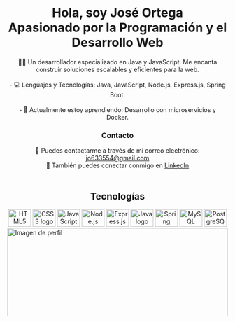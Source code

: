 <div align="center">
    <h1>Hola, soy <b>José Ortega</b> <br>Apasionado por la Programación y el Desarrollo Web</h1>
</div>

<div style="display: flex; flex-direction: column; align-items: center; margin-bottom: 20px;">
    <div style="text-align: center; margin-bottom: 20px;">
        🧑‍💻 Un desarrollador especializado en Java y JavaScript. Me encanta construir soluciones escalables y eficientes para la web.
        <br><br>
        - 💻 Lenguajes y Tecnologías: Java, JavaScript, Node.js, Express.js, Spring Boot.
        <br><br>
        - 🌱 Actualmente estoy aprendiendo: Desarrollo con microservicios y Docker.
        <br>
         <h3>Contacto</b></h3>
        📧 Puedes contactarme a través de mi correo electrónico: <a href="mailto:jo633554@gmail.com">jo633554@gmail.com</a>  
        <br>
        🔗 También puedes conectar conmigo en <a href="https://www.linkedin.com/in/jos%C3%A9-abraham-ortega-oyarz%C3%BAn-389851247/" target="_blank">LinkedIn</a>
         <br>
    </div>

<div style="display:inline; width:100%" align="center">
    <h2>Tecnologías</h2>
    <img src="https://cdn.jsdelivr.net/gh/devicons/devicon/icons/html5/html5-original.svg" height="40" width="52" alt="HTML5 logo" />
    <img src="https://cdn.jsdelivr.net/gh/devicons/devicon/icons/css3/css3-original.svg" height="40" width="52" alt="CSS3 logo" />
    <img src="https://cdn.jsdelivr.net/gh/devicons/devicon/icons/javascript/javascript-original.svg" height="40" width="52" alt="JavaScript logo" />
    <img src="https://cdn.jsdelivr.net/gh/devicons/devicon/icons/nodejs/nodejs-original.svg" height="40" width="52" alt="Node.js logo" />
    <img src="https://cdn.jsdelivr.net/gh/devicons/devicon/icons/express/express-original.svg" height="40" width="52" alt="Express.js logo" />
    <img src="https://cdn.jsdelivr.net/gh/devicons/devicon/icons/java/java-original.svg" height="40" width="52" alt="Java logo" />
    <img src="https://cdn.jsdelivr.net/gh/devicons/devicon/icons/spring/spring-original.svg" height="40" width="52" alt="Spring Boot logo" />
    <img src="https://cdn.jsdelivr.net/gh/devicons/devicon/icons/mysql/mysql-original.svg" height="40" width="52" alt="MySQL logo" />
    <img src="https://cdn.jsdelivr.net/gh/devicons/devicon/icons/postgresql/postgresql-original.svg" height="40" width="52" alt="PostgreSQL logo" />
    
</div>
 
<img src="https://img.freepik.com/foto-gratis/fondo-fotorrealista-galaxia_23-2151064385.jpg" alt="Imagen de perfil" style="width: 100%; height: 400px; max-width: 600px; max-height: 200px; object-fit: cover;" />
</div>


